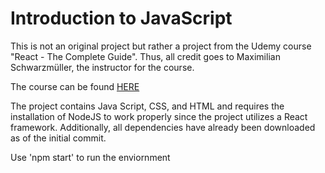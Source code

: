 # Introduction to JavaScript
This is not an original project but rather a project from the Udemy course "React - The Complete Guide". Thus, all credit goes to Maximilian Schwarzmüller, the instructor for the course. 

  The course can be found [HERE](https://www.udemy.com/course/react-the-complete-guide-incl-redux/?LSNPUBID=yFouE4wh9Xg&ranEAID=yFouE4wh9Xg&ranMID=39197&ranSiteID=yFouE4wh9Xg-z8XhG3dueHzD6RfmYWDqOA&utm_medium=udemyads&utm_source=aff-campaign)






  The project contains Java Script, CSS, and HTML and requires the installation of NodeJS to work properly since the project utilizes a React framework.
  Additionally, all dependencies have already been downloaded as of the initial commit.

  Use 'npm start' to run the enviornment

